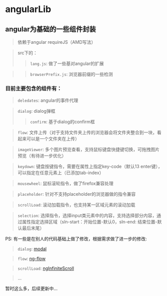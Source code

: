 angularLib
==========

## angular为基础的一些组件封装

> 依赖于angular requireJS（AMD写法）

> src下的：
>> `lang.js`: 做了一些基对angular的扩展

>> `browserPrefix.js`: 浏览器前缀的一些检测

### 目前主要包含的组件有：

> `deledates`: angular的事件代理

> `dialog`: dialog弹框
>> `confirm`: 基于dialog的confirm框

> `flow`: 文件上传（对于支持文件夹上传的浏览器会将文件夹整合到一块，看起来可以是一个文件夹在上传）

> `imageViewer`: 多个图片预览查看，支持鼠标键盘快捷键切换，可拖拽图片预览（有待进一步优化）

> `keydown`: 键盘按键指令，需要在属性上指定key-code（默认13 enter键），可以指定在任意元素上（已添加tab-index）

> `mousewheel`: 鼠标滚轮指令，做了firefox兼容处理

> `placeholder`: 针对不支持placeholder的浏览器做的指令兼容

> `scrollLoad`: 滚动加载指令，也支持某一区域元素的滚动加载

> `selection`: 选择指令，选择input类元素中的内容，支持选择部分内容，通过属性指定选择区域（sln-start：开始位置-默认0，sln-end: 结束位置-默认最后末尾）

PS: 有一些是在别人的代码基础上做了修改，根据需求做了进一步的修改:

> `dialog`: [modal](https://github.com/angular-ui/bootstrap/tree/master/src/modal)

> `flow`: [ng-flow](https://github.com/flowjs/ng-flow)

> `scrollLoad`: [ngInfiniteScroll](https://github.com/sroze/ngInfiniteScroll)

> ...

暂时这么多，后续更新中...
